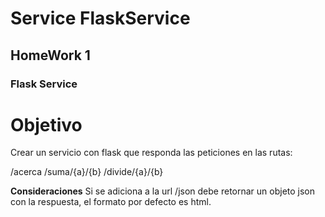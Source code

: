 # Service FlaskService

## HomeWork 1

### Flask Service

# Objetivo

Crear un servicio con flask que responda las peticiones en las rutas:

/acerca
/suma/{a}/{b}
/divide/{a}/{b}

**Consideraciones**
Si se adiciona a la url /json debe retornar un objeto json con la respuesta, el formato por defecto es html.
